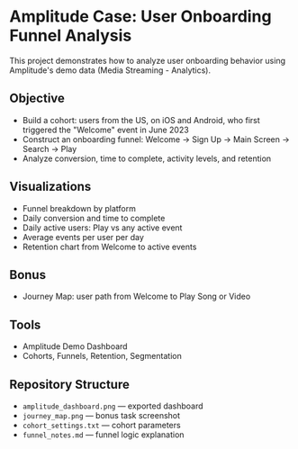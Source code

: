 # Amplitude Case: User Onboarding Funnel Analysis

This project demonstrates how to analyze user onboarding behavior using Amplitude's demo data (Media Streaming - Analytics).

## Objective

- Build a cohort: users from the US, on iOS and Android, who first triggered the "Welcome" event in June 2023
- Construct an onboarding funnel: Welcome → Sign Up → Main Screen → Search → Play
- Analyze conversion, time to complete, activity levels, and retention

## Visualizations

- Funnel breakdown by platform
- Daily conversion and time to complete
- Daily active users: Play vs any active event
- Average events per user per day
- Retention chart from Welcome to active events

## Bonus

- Journey Map: user path from Welcome to Play Song or Video

## Tools

- Amplitude Demo Dashboard
- Cohorts, Funnels, Retention, Segmentation

## Repository Structure

- `amplitude_dashboard.png` — exported dashboard
- `journey_map.png` — bonus task screenshot
- `cohort_settings.txt` — cohort parameters
- `funnel_notes.md` — funnel logic explanation
